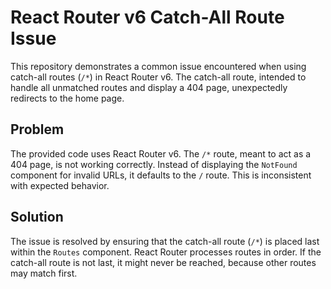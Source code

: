 # React Router v6 Catch-All Route Issue

This repository demonstrates a common issue encountered when using catch-all routes (`/*`) in React Router v6. The catch-all route, intended to handle all unmatched routes and display a 404 page, unexpectedly redirects to the home page. 

## Problem
The provided code uses React Router v6.  The `/*` route, meant to act as a 404 page, is not working correctly.  Instead of displaying the `NotFound` component for invalid URLs, it defaults to the `/` route.  This is inconsistent with expected behavior.

## Solution
The issue is resolved by ensuring that the catch-all route (`/*`) is placed last within the `Routes` component. React Router processes routes in order. If the catch-all route is not last, it might never be reached, because other routes may match first.